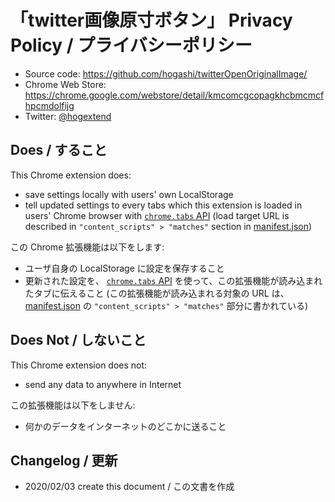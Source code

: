 # 「twitter画像原寸ボタン」 Privacy Policy / プライバシーポリシー

- Source code: https://github.com/hogashi/twitterOpenOriginalImage/
- Chrome Web Store: https://chrome.google.com/webstore/detail/kmcomcgcopagkhcbmcmcfhpcmdolfijg
- Twitter: [@hogextend](https://twitter.com/hogextend)

## Does / すること

This Chrome extension does:

- save settings locally with users' own LocalStorage
- tell updated settings to every tabs which this extension is loaded in users' Chrome browser with [`chrome.tabs` API](https://developer.chrome.com/extensions/tabs) (load target URL is described in `"content_scripts" > "matches"` section in [manifest.json](./dist/manifest.json))

この Chrome 拡張機能は以下をします:

- ユーザ自身の LocalStorage に設定を保存すること
- 更新された設定を、 [`chrome.tabs` API](https://developer.chrome.com/extensions/tabs) を使って、この拡張機能が読み込まれたタブに伝えること (この拡張機能が読み込まれる対象の URL は、 [manifest.json](./dist/manifest.json) の `"content_scripts" > "matches"` 部分に書かれている)

## Does Not / しないこと

This Chrome extension does not:

- send any data to anywhere in Internet

この拡張機能は以下をしません:

- 何かのデータをインターネットのどこかに送ること

## Changelog / 更新

- 2020/02/03 create this document / この文書を作成

